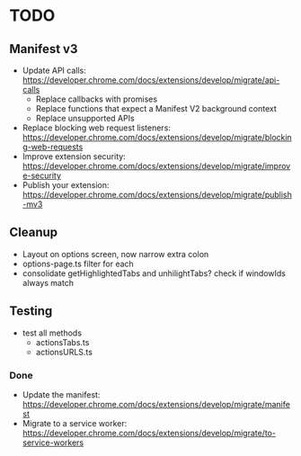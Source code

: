 # TODO

## Manifest v3

- Update API calls: https://developer.chrome.com/docs/extensions/develop/migrate/api-calls
  - Replace callbacks with promises
  - Replace functions that expect a Manifest V2 background context
  - Replace unsupported APIs
- Replace blocking web request listeners: https://developer.chrome.com/docs/extensions/develop/migrate/blocking-web-requests
- Improve extension security: https://developer.chrome.com/docs/extensions/develop/migrate/improve-security
- Publish your extension: https://developer.chrome.com/docs/extensions/develop/migrate/publish-mv3

## Cleanup

- Layout on options screen, now narrow extra colon
- options-page.ts filter for each
- consolidate getHighlightedTabs and unhilightTabs? check if windowIds always match

## Testing

- test all methods
  - actionsTabs.ts
  - actionsURLS.ts

### Done

- Update the manifest: https://developer.chrome.com/docs/extensions/develop/migrate/manifest
- Migrate to a service worker: https://developer.chrome.com/docs/extensions/develop/migrate/to-service-workers
